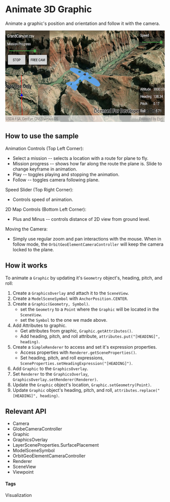 # Animate 3D Graphic

Animate a graphic's position and orientation and follow it with the camera.

![Animate 3D Graphic App](animate-3d-graphic.png)

## How to use the sample

Animation Controls (Top Left Corner):
* Select a mission -- selects a location with a route for plane to fly.
* Mission progress -- shows how far along the route the plane is. Slide to change keyframe in animation.
* Play -- toggles playing and stopping the animation.
* Follow -- toggles camera following plane.

Speed Slider (Top Right Corner):
* Controls speed of animation.

2D Map Controls (Bottom Left Corner):
* Plus and Minus -- controls distance of 2D view from ground level.

Moving the Camera: 
* Simply use regular zoom and pan interactions with the mouse. When in follow mode, the `OrbitGeoElementCameraController` will keep the camera locked to the plane.

## How it works

To animate a `Graphic` by updating it's `Geometry` object's, heading, pitch, and roll:

1. Create a `GraphicsOverlay` and attach it to the `SceneView`.
1. Create a `ModelSceneSymbol` with `AnchorPosition.CENTER`.
1. Create a `Graphic(Geometry, Symbol)`.
   * set the `Geometry` to a `Point` where the `Graphic` will be located in the `SceneView`.
   * set the `Symbol` to the one we made above.
1. Add Attributes to graphic.
   * Get attributes from graphic, `Graphic.getAttributes()`.
   * Add heading, pitch, and roll attribute, `attributes.put("[HEADING]", heading)`.
1. Create a `SimpleRenderer` to access and set it's expression properties.
   * Access properties with `Renderer.getSceneProperties()`.
   * Set heading, pitch, and roll expressions, `SceneProperties.setHeadingExpression("[HEADING]")`.
1. Add `Graphic` to the `GraphicsOverlay`.
1. Set `Renderer` to the `GraphicsOverlay`, `GraphicsOverlay.setRenderer(Renderer)`.
1. Update the `Graphic` object's location, `Graphic.setGeometry(Point)`.
1. Update `Graphic` object's heading, pitch, and roll, `attributes.replace("[HEADING]", heading)`.

## Relevant API

* Camera
* GlobeCameraController
* Graphic
* GraphicsOverlay
* LayerSceneProperties.SurfacePlacement
* ModelSceneSymbol
* OrbitGeoElementCameraController
* Renderer
* SceneView
* Viewpoint

#### Tags
Visualization